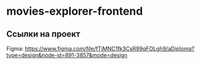# movies-explorer-frontend

## Ссылки на проект

Figma: https://www.figma.com/file/fTjMNC1fk3CsR99qFOLgh9/aDiploma?type=design&node-id=891-3857&mode=design